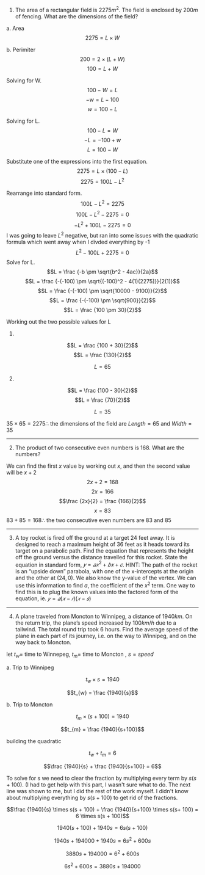 1. The area of a rectangular field is $2275m^2$. The field is enclosed by $200m$ of fencing.
What are the dimensions of the field?

a. Area
$$2275 = L \times W$$

b. Perimiter
$$200 = 2 \times (L + W)$$
$$100 = L + W$$

Solving for W. 
$$100 -W = L$$
$$-w = L -100$$
$$w = 100 -L$$

Solving for L.
$$100 -L = W$$
$$-L = -100 + w$$
$$L = 100 -W$$

Substitute one of the expressions into the first equation.
$$2275 = L \times (100 -L)$$
$$2275 = 100L - L^2$$

Rearrange into standard form.
$$100L - L^2 = 2275$$
$$100L - L^2 - 2275 = 0$$
$$-L^2 + 100L - 2275 = 0$$
I was going to leave $L^2$ negative, but ran into some issues with the quadratic formula which went away when I divded everything by -1
$$L^2 - 100L + 2275 = 0$$
Solve for L.
$$L = \frac {-b \pm \sqrt{b^2 - 4ac}}{2a}$$
$$L = \frac {-(-100) \pm \sqrt{(-100)^2 - 4(1)(2275)}}{2(1)}$$
$$L = \frac {-(-100) \pm \sqrt{10000 - 9100}}{2}$$
$$L = \frac {-(-100) \pm \sqrt{900}}{2}$$
$$L = \frac {100 \pm 30}{2}$$

Working out the two possible values for L

1.
$$L = \frac {100 + 30}{2}$$
$$L = \frac {130}{2}$$

$$L = 65$$

2.
$$L = \frac {100 - 30}{2}$$
$$L = \frac {70}{2}$$

$$L = 35$$


$35 \times 65 = 2275 \therefore$ the dimensions of the field are $Length = 65$ and $Width = 35$


***


2. The product of two consecutive even numbers is 168. What are the numbers?

We can find the first $x$ value by working out $x$, and then the second value will be $x+2$
$$2x+2 = 168$$
$$2x = 166$$
$$\frac {2x}{2} = \frac {166}{2}$$
$$x = 83$$
$83+85 = 168 \therefore$ the two consecutive even numbers are $83$ and $85$

***

3. A toy rocket is fired off the ground at a target 24 feet away. It is designed to reach a
maximum height of 36 feet as it heads toward its target on a parabolic path. Find the
equation that represents the height off the ground versus the distance travelled for this
rocket. State the equation in standard form, $𝑦 = 𝑎𝑥^2 + 𝑏𝑥 + 𝑐$. HINT: The path of the
rocket is an “upside down” parabola, with one of the x-intercepts at the origin and the
other at $(24,0)$. We also know the y-value of the vertex. We can use this information to
find $a$, the coefficient of the $x^2$ term. One way to find this is to plug the known values into the factored form of the equation, ie. $𝑦 = 𝑎(𝑥 − 𝑟)(𝑥 − 𝑠)$

***

4. A plane traveled from Moncton to Winnipeg, a distance of $1940km$. On the return
trip, the plane’s speed increased by $100km/h$ due to a tailwind. The total round trip took 6 hours. Find the average speed of the plane in each part of its journey, i.e. on the way to Winnipeg, and on the way back to Moncton.

let $t_{w} =$ time to Winnepeg, $t_{m} =$ time to Moncton ,  $s = speed$

a. Trip to Winnipeg

$$t_{w} \times s = 1940$$

$$t_{w} = \frac {1940}{s}$$

b. Trip to Moncton

$$t_{m} \times (s+100) = 1940$$

$$t_{m} = \frac {1940}{s+100}$$

building the quadratic

$$t_{w} + t_{m} = 6$$

$$\frac {1940}{s} + \frac {1940}{s+100} = 6$$

To solve for s we need to clear the fraction by multiplying every term by $s(s+ 100)$. (I had to get help with this part, I wasn't sure what to do. The next line was shown to me, but I did the rest of the work myself. I didn't know about multiplying everything by $s(s + 100)$ to get rid of the fractions. 

$$\frac {1940}{s} \times s(s + 100) + \frac {1940}{s+100} \times s(s+ 100) = 6 \times s(s + 100)$$

$$1940(s + 100) + 1940s = 6s(s + 100)$$

$$1940s + 194000 + 1940s = 6s^2 + 600s$$

$$3880s + 194000 = 6^2 + 600s$$

$$6s^2 + 600s = 3880s + 194000$$
